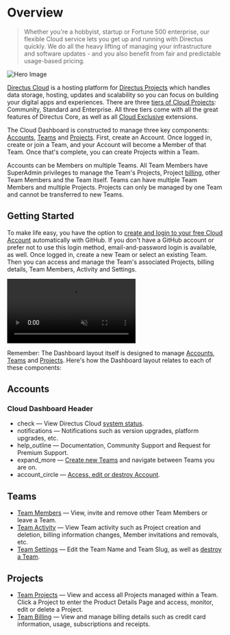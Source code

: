 # Overview

> Whether you're a hobbyist, startup or Fortune 500 enterprise, our flexible Cloud service lets you get up and running
> with Directus quickly. We do all the heavy lifting of managing your infrastructure and software updates - and you also
> benefit from fair and predictable usage-based pricing.

![Hero Image](https://cdn.directus.io/docs/v9/cloud/overview/overview-20220322A/hero-image-20220402A.webp)

[Directus Cloud](https://directus.cloud/) is a hosting platform for [Directus Projects](/cloud/glossary#projects) which
handles data storage, hosting, updates and scalability so you can focus on building your digital apps and experiences.
There are three [tiers of Cloud Projects](/cloud/glossary#projects): Community, Standard and Enterprise. All three
tiers come with all the great features of Directus Core, as well as all
[Cloud Exclusive](/cloud/glossary#cloud-exclusives) extensions.

The Cloud Dashboard is constructed to manage three key components: [Accounts](/cloud/glossary#accounts),
[Teams](/cloud/glossary#teams) and [Projects](/cloud/glossary#projects). First, create an Account. Once logged in,
create or join a Team, and your Account will become a Member of that Team. Once that's complete, you can create Projects
within a Team.

Accounts can be Members on multiple Teams. All Team Members have SuperAdmin privileges to manage the Team's Projects,
Project [billing](/cloud/teams#manage-billing), other Team Members and the Team itself. Teams can have multiple Team
Members and multiple Projects. Projects can only be managed by one Team and cannot be transferred to new Teams.

## Getting Started

To make life easy, you have the option to
[create and login to your free Cloud Account](/cloud/accounts#create-account-and-login) automatically with GitHub. If
you don't have a GitHub account or prefer not to use this login method, email-and-password login is available, as well.
Once logged in, create a new Team or select an existing Team. Then you can access and manage the Team's associated
Projects, billing details, Team Members, Activity and Settings.

<video alt="Cloud Dashboard Overview" loop muted controls autoplay>
  <source src="https://cdn.directus.io/docs/v9/cloud/overview/overview-20220322A/cloud-dashboard-overview-20220329A.mp4" type="video/mp4">
</video>

Remember: The Dashboard layout itself is designed to manage [Accounts](/cloud/glossary#accounts),
[Teams](/cloud/glossary#teams) and [Projects](/cloud/glossary#projects). Here's how the Dashboard layout relates to
each of these components:

## Accounts

### Cloud Dashboard Header

- <span mi icon>check</span> — View Directus Cloud [system status](/cloud/glossary#system-status).
- <span mi icon>notifications</span> — Notifications such as version upgrades, platform upgrades, etc.
- <span mi icon>help_outline</span> — Documentation, Community Support and Request for Premium Support.
- <span mi icon>expand_more</span> — [Create new Teams](/cloud/teams#create-a-team) and navigate between Teams you are
  on.
- <span mi icon>account_circle</span> — [Access, edit or destroy Account](/cloud/accounts).

## Teams

- [Team Members](/cloud/teams) — View, invite and remove other Team Members or leave a Team.
- [Team Activity](/cloud/teams#view-team-activity) — View Team activity such as Project creation and deletion, billing
  information changes, Member invitations and removals, etc.
- [Team Settings](/cloud/teams#update-team-settings) — Edit the Team Name and Team Slug, as well as
  [destroy a Team](/cloud/teams#destroy-a-team).

## Projects

- [Team Projects](/cloud/projects) — View and access all Projects managed within a Team. Click a Project to enter the
  Product Details Page and access, monitor, edit or delete a Project.
- [Team Billing](/cloud/teams#manage-billing) — View and manage billing details such as credit card information, usage,
  subscriptions and receipts.
